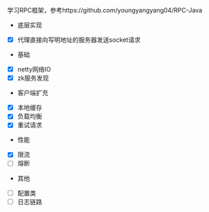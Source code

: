 学习RPC框架，参考https://github.com/youngyangyang04/RPC-Java

- 底层实现
- [x] 代理直接向写明地址的服务器发送socket请求
- 基础
- [x] netty网络IO
- [x] zk服务发现
- 客户端扩充
- [x] 本地缓存
- [x] 负载均衡
- [x] 重试请求
- 性能
- [x] 限流
- [ ] 熔断
- 其他
- [ ] 配置类
- [ ] 日志链路
